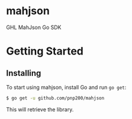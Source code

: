 # mahjson
GHL MahJson Go SDK

Getting Started
===============

## Installing

To start using mahjson, install Go and run `go get`:

```sh
$ go get -u github.com/pnp200/mahjson
```

This will retrieve the library.

